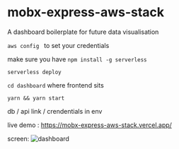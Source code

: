 # mobx-express-aws-stack

A dashboard boilerplate for future data visualisation

`aws config ` to set your credentials

make sure you have `npm install -g serverless`

`serverless deploy`

`cd dashboard` where frontend sits 

`yarn && yarn start`

db / api link / crendentials in env

live demo : https://mobx-express-aws-stack.vercel.app/ 

screen: ![dashboard](dashboard.gif)




